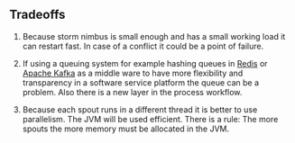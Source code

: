 ## Tradeoffs

1. Because storm nimbus is small enough and has a small working load it can restart fast. In case of a conflict it could be a point of failure.

2. If using a queuing system for example hashing queues in [Redis](http://redis.io/) or [Apache Kafka](http://kafka.apache.org/) as a middle ware to have more flexibility and transparency in a software service platform the queue can be a problem. Also there is a new layer in the process workflow.

3. Because each spout runs in a different thread it is better to use parallelism. The JVM will be used efficient. There is a rule: The more spouts the more memory must be allocated in the JVM.